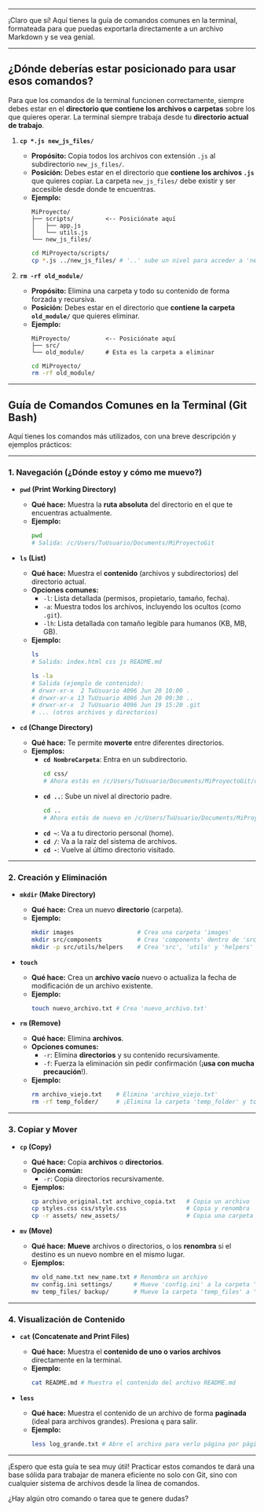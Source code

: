 -----

¡Claro que sí\! Aquí tienes la guía de comandos comunes en la terminal, formateada para que puedas exportarla directamente a un archivo Markdown y se vea genial.

-----

## **¿Dónde deberías estar posicionado para usar esos comandos?**

Para que los comandos de la terminal funcionen correctamente, siempre debes estar en el **directorio que contiene los archivos o carpetas** sobre los que quieres operar. La terminal siempre trabaja desde tu **directorio actual de trabajo**.

1.  **`cp *.js new_js_files/`**

      * **Propósito:** Copia todos los archivos con extensión `.js` al subdirectorio `new_js_files/`.
      * **Posición:** Debes estar en el directorio que **contiene los archivos `.js`** que quieres copiar. La carpeta `new_js_files/` debe existir y ser accesible desde donde te encuentras.
      * **Ejemplo:**
        ```
        MiProyecto/
        ├── scripts/         <-- Posiciónate aquí
        │   ├── app.js
        │   └── utils.js
        └── new_js_files/
        ```
        ```bash
        cd MiProyecto/scripts/
        cp *.js ../new_js_files/ # '..' sube un nivel para acceder a 'new_js_files'
        ```

2.  **`rm -rf old_module/`**

      * **Propósito:** Elimina una carpeta y todo su contenido de forma forzada y recursiva.
      * **Posición:** Debes estar en el directorio que **contiene la carpeta `old_module/`** que quieres eliminar.
      * **Ejemplo:**
        ```
        MiProyecto/          <-- Posiciónate aquí
        ├── src/
        └── old_module/      # Esta es la carpeta a eliminar
        ```
        ```bash
        cd MiProyecto/
        rm -rf old_module/
        ```

-----

## **Guía de Comandos Comunes en la Terminal (Git Bash)**

Aquí tienes los comandos más utilizados, con una breve descripción y ejemplos prácticos:

-----

### **1. Navegación (¿Dónde estoy y cómo me muevo?)**

  * **`pwd` (Print Working Directory)**

      * **Qué hace:** Muestra la **ruta absoluta** del directorio en el que te encuentras actualmente.
      * **Ejemplo:**
        ```bash
        pwd
        # Salida: /c/Users/TuUsuario/Documents/MiProyectoGit
        ```

  * **`ls` (List)**

      * **Qué hace:** Muestra el **contenido** (archivos y subdirectorios) del directorio actual.
      * **Opciones comunes:**
          * `-l`: Lista detallada (permisos, propietario, tamaño, fecha).
          * `-a`: Muestra todos los archivos, incluyendo los ocultos (como `.git`).
          * `-lh`: Lista detallada con tamaño legible para humanos (KB, MB, GB).
      * **Ejemplo:**
        ```bash
        ls
        # Salida: index.html css js README.md

        ls -la
        # Salida (ejemplo de contenido):
        # drwxr-xr-x  2 TuUsuario 4096 Jun 20 10:00 .
        # drwxr-xr-x 13 TuUsuario 4096 Jun 20 09:30 ..
        # drwxr-xr-x  2 TuUsuario 4096 Jun 19 15:20 .git
        # ... (otros archivos y directorios)
        ```

  * **`cd` (Change Directory)**

      * **Qué hace:** Te permite **moverte** entre diferentes directorios.
      * **Ejemplos:**
          * **`cd NombreCarpeta`**: Entra en un subdirectorio.
            ```bash
            cd css/
            # Ahora estás en /c/Users/TuUsuario/Documents/MiProyectoGit/css
            ```
          * **`cd ..`**: Sube un nivel al directorio padre.
            ```bash
            cd ..
            # Ahora estás de nuevo en /c/Users/TuUsuario/Documents/MiProyectoGit
            ```
          * **`cd ~`**: Va a tu directorio personal (home).
          * **`cd /`**: Va a la raíz del sistema de archivos.
          * **`cd -`**: Vuelve al último directorio visitado.

-----

### **2. Creación y Eliminación**

  * **`mkdir` (Make Directory)**

      * **Qué hace:** Crea un nuevo **directorio** (carpeta).
      * **Ejemplo:**
        ```bash
        mkdir images                  # Crea una carpeta 'images'
        mkdir src/components          # Crea 'components' dentro de 'src' (si 'src' existe)
        mkdir -p src/utils/helpers    # Crea 'src', 'utils' y 'helpers' si no existen
        ```

  * **`touch`**

      * **Qué hace:** Crea un **archivo vacío** nuevo o actualiza la fecha de modificación de un archivo existente.
      * **Ejemplo:**
        ```bash
        touch nuevo_archivo.txt # Crea 'nuevo_archivo.txt'
        ```

  * **`rm` (Remove)**

      * **Qué hace:** Elimina **archivos**.
      * **Opciones comunes:**
          * `-r`: Elimina **directorios** y su contenido recursivamente.
          * `-f`: Fuerza la eliminación sin pedir confirmación (¡**usa con mucha precaución**\!).
      * **Ejemplo:**
        ```bash
        rm archivo_viejo.txt    # Elimina 'archivo_viejo.txt'
        rm -rf temp_folder/     # ¡Elimina la carpeta 'temp_folder' y todo su contenido sin preguntar!
        ```

-----

### **3. Copiar y Mover**

  * **`cp` (Copy)**

      * **Qué hace:** Copia **archivos** o **directorios**.
      * **Opción común:**
          * `-r`: Copia directorios recursivamente.
      * **Ejemplos:**
        ```bash
        cp archivo_original.txt archivo_copia.txt   # Copia un archivo
        cp styles.css css/style.css                 # Copia y renombra
        cp -r assets/ new_assets/                   # Copia una carpeta y su contenido
        ```

  * **`mv` (Move)**

      * **Qué hace:** **Mueve** archivos o directorios, o los **renombra** si el destino es un nuevo nombre en el mismo lugar.
      * **Ejemplos:**
        ```bash
        mv old_name.txt new_name.txt # Renombra un archivo
        mv config.ini settings/      # Mueve 'config.ini' a la carpeta 'settings'
        mv temp_files/ backup/       # Mueve la carpeta 'temp_files' a 'backup'
        ```

-----

### **4. Visualización de Contenido**

  * **`cat` (Concatenate and Print Files)**

      * **Qué hace:** Muestra el **contenido de uno o varios archivos** directamente en la terminal.
      * **Ejemplo:**
        ```bash
        cat README.md # Muestra el contenido del archivo README.md
        ```

  * **`less`**

      * **Qué hace:** Muestra el contenido de un archivo de forma **paginada** (ideal para archivos grandes). Presiona `q` para salir.
      * **Ejemplo:**
        ```bash
        less log_grande.txt # Abre el archivo para verlo página por página
        ```

-----

¡Espero que esta guía te sea muy útil\! Practicar estos comandos te dará una base sólida para trabajar de manera eficiente no solo con Git, sino con cualquier sistema de archivos desde la línea de comandos.

¿Hay algún otro comando o tarea que te genere dudas?